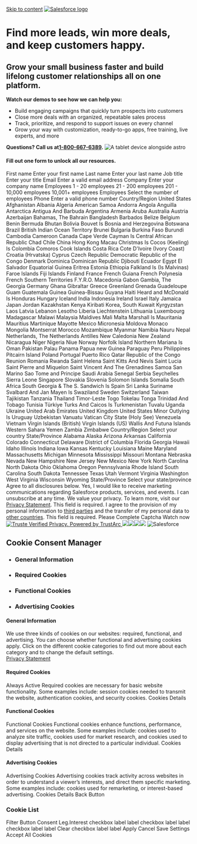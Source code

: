 [Skip to content](https://www.salesforce.com/form/demo/small-business/smb-overview/?d=pb#main)
[ ![Salesforce logo](https://www.salesforce.com/content/dam/sfdc-docs/www/logos/logo-salesforce.svg) ](https://www.salesforce.com/)
#  Find more leads, win more deals, and keep customers happy. 
##  Grow your small business faster and build lifelong customer relationships all on one platform. 
**Watch our demos to see how we can help you:**
  * Build engaging campaigns that quickly turn prospects into customers
  * Close more deals with an organized, repeatable sales process
  * Track, prioritize, and respond to support issues on every channel
  * Grow your way with customization, ready-to-go apps, free training, live experts, and more


**Questions? Call us at[1-800-667-6389](tel:1-800-667-6389).**
![A tablet device alongside astro](https://www.salesforce.com/content/dam/web/en_us/www/images/form/form-smb-hats-demo.png)
####  Fill out one form to unlock all our resources. 
First name  Enter your first name
Last name  Enter your last name
Job title  Enter your title
Email  Enter a valid email address
Company  Enter your company name
Employees 1 - 20 employees 21 - 200 employees 201 - 10,000 employees 10,001+ employees Employees Select the number of employees
Phone  Enter a valid phone number
Country/Region United States Afghanistan Albania Algeria American Samoa Andorra Angola Anguilla Antarctica Antigua And Barbuda Argentina Armenia Aruba Australia Austria Azerbaijan Bahamas, The Bahrain Bangladesh Barbados Belize Belgium Benin Bermuda Bhutan Bolivia Bouvet Is Bosnia and Herzegovina Botswana Brazil British Indian Ocean Territory Brunei Bulgaria Burkina Faso Burundi Cambodia Cameroon Canada Cape Verde Cayman Is Central African Republic Chad Chile China Hong Kong Macau Christmas Is Cocos (Keeling) Is Colombia Comoros Cook Islands Costa Rica Cote D'Ivoire (Ivory Coast) Croatia (Hrvatska) Cyprus Czech Republic Democratic Republic of the Congo Denmark Dominica Dominican Republic Djibouti Ecuador Egypt El Salvador Equatorial Guinea Eritrea Estonia Ethiopia Falkland Is (Is Malvinas) Faroe Islands Fiji Islands Finland France French Guiana French Polynesia French Southern Territories F.Y.R.O. Macedonia Gabon Gambia, The Georgia Germany Ghana Gibraltar Greece Greenland Grenada Guadeloupe Guam Guatemala Guinea Guinea-Bissau Guyana Haiti Heard and McDonald Is Honduras Hungary Iceland India Indonesia Ireland Israel Italy Jamaica Japan Jordan Kazakhstan Kenya Kiribati Korea, South Kuwait Kyrgyzstan Laos Latvia Lebanon Lesotho Liberia Liechtenstein Lithuania Luxembourg Madagascar Malawi Malaysia Maldives Mali Malta Marshall Is Mauritania Mauritius Martinique Mayotte Mexico Micronesia Moldova Monaco Mongolia Montserrat Morocco Mozambique Myanmar Namibia Nauru Nepal Netherlands, The Netherlands Antilles New Caledonia New Zealand Nicaragua Niger Nigeria Niue Norway Norfolk Island Northern Mariana Is Oman Pakistan Palau Panama Papua new Guinea Paraguay Peru Philippines Pitcairn Island Poland Portugal Puerto Rico Qatar Republic of the Congo Reunion Romania Rwanda Saint Helena Saint Kitts And Nevis Saint Lucia Saint Pierre and Miquelon Saint Vincent And The Grenadines Samoa San Marino Sao Tome and Principe Saudi Arabia Senegal Serbia Seychelles Sierra Leone Singapore Slovakia Slovenia Solomon Islands Somalia South Africa South Georgia & The S. Sandwich Is Spain Sri Lanka Suriname Svalbard And Jan Mayen Is Swaziland Sweden Switzerland Taiwan Tajikistan Tanzania Thailand Timor-Leste Togo Tokelau Tonga Trinidad And Tobago Tunisia Türkiye Turks And Caicos Is Turkmenistan Tuvalu Uganda Ukraine United Arab Emirates United Kingdom United States Minor Outlying Is Uruguay Uzbekistan Vanuatu Vatican City State (Holy See) Venezuela Vietnam Virgin Islands (British) Virgin Islands (US) Wallis And Futuna Islands Western Sahara Yemen Zambia Zimbabwe Country/Region Select your country
State/Province Alabama Alaska Arizona Arkansas California Colorado Connecticut Delaware District of Columbia Florida Georgia Hawaii Idaho Illinois Indiana Iowa Kansas Kentucky Louisiana Maine Maryland Massachusetts Michigan Minnesota Mississippi Missouri Montana Nebraska Nevada New Hampshire New Jersey New Mexico New York North Carolina North Dakota Ohio Oklahoma Oregon Pennsylvania Rhode Island South Carolina South Dakota Tennessee Texas Utah Vermont Virginia Washington West Virginia Wisconsin Wyoming State/Province Select your state/province
Agree to all disclosures below. 
Yes, I would like to receive marketing communications regarding Salesforce products, services, and events. I can unsubscribe at any time.
We value your privacy. To learn more, visit our [Privacy Statement](https://www.salesforce.com/company/legal/privacy/).
This field is required. 
I agree to the provision of my personal information to [third parties](https://www.salesforce.com/kr/company/privacy/full-privacy/) and the transfer of my personal data to [other countries](https://www.salesforce.com/kr/company/privacy-notification-1/).
This field is required. 
Please Complete Captcha
Watch now
[ ![Truste Verified Privacy. Powered by TrustArc](https://privacy-policy.truste.com/privacy-seal/seal?rid=0a5802d6-2a9a-4865-9fe9-70e1140cf3b6) ](https://privacy.truste.com/privacy-seal/validation?rid=0a5802d6-2a9a-4865-9fe9-70e1140cf3b6)
[](tel:1-800-664-9073)
![](https://px.ads.linkedin.com/collect/?pid=9838&conversionId=5840410&fmt=gif)![](https://t.co/1/i/adsct?bci=4&dv=UTC%26en-US%2Cen%26Google%20Inc.%26Linux%20x86_64%26255%261080%26600%264%2624%261080%26600%260%26na&eci=3&event=%7B%7D&event_id=8720c51e-9e85-466c-b13f-5173a22b8d13&integration=gtm&p_id=Twitter&p_user_id=0&pl_id=de11f122-6377-45d7-acba-ac3fb0edbaf4&pt=Small%20Business%20Solutions%20Demo%20-%20Salesforce.com&tw_document_href=https%3A%2F%2Fwww.salesforce.com%2Fform%2Fdemo%2Fsmall-business%2Fsmb-overview%2F%3Fd%3Dpb&tw_iframe_status=0&txn_id=o7f4b&type=javascript&version=2.3.34)![](https://analytics.twitter.com/1/i/adsct?bci=4&dv=UTC%26en-US%2Cen%26Google%20Inc.%26Linux%20x86_64%26255%261080%26600%264%2624%261080%26600%260%26na&eci=3&event=%7B%7D&event_id=8720c51e-9e85-466c-b13f-5173a22b8d13&integration=gtm&p_id=Twitter&p_user_id=0&pl_id=de11f122-6377-45d7-acba-ac3fb0edbaf4&pt=Small%20Business%20Solutions%20Demo%20-%20Salesforce.com&tw_document_href=https%3A%2F%2Fwww.salesforce.com%2Fform%2Fdemo%2Fsmall-business%2Fsmb-overview%2F%3Fd%3Dpb&tw_iframe_status=0&txn_id=o7f4b&type=javascript&version=2.3.34)![](https://id.rlcdn.com/464526.gif)
![Salesforce](https://a.sfdcstatic.com/digital/one-trust/core/stable/consent/8e783e8c-0ad0-475d-8fca-4a03afa0a02a/01938ba0-2bc1-7129-9a4c-e70d4380975d/logos/ddb906c9-f57b-40fc-85a1-c8bcbc371b0d/6a33a761-886e-4860-8e17-abc0832f7a62/corporate_logo_big.png)
## Cookie Consent Manager
  * ### General Information
  * ### Required Cookies
  * ### Functional Cookies
  * ### Advertising Cookies


#### General Information
We use three kinds of cookies on our websites: required, functional, and advertising. You can choose whether functional and advertising cookies apply. Click on the different cookie categories to find out more about each category and to change the default settings.   
[Privacy Statement](https://www.salesforce.com/company/privacy/full_privacy/)
#### Required Cookies
Always Active
Required cookies are necessary for basic website functionality. Some examples include: session cookies needed to transmit the website, authentication cookies, and security cookies.
Cookies Details‎
#### Functional Cookies
Functional Cookies
Functional cookies enhance functions, performance, and services on the website. Some examples include: cookies used to analyze site traffic, cookies used for market research, and cookies used to display advertising that is not directed to a particular individual.
Cookies Details‎
#### Advertising Cookies
Advertising Cookies
Advertising cookies track activity across websites in order to understand a viewer’s interests, and direct them specific marketing. Some examples include: cookies used for remarketing, or interest-based advertising.
Cookies Details‎
Back Button
### Cookie List
Filter Button
Consent Leg.Interest
checkbox label label
checkbox label label
checkbox label label
Clear
checkbox label label
Apply Cancel
Save Settings
Accept All Cookies
[](https://onetrust.com/poweredbyonetrust)
